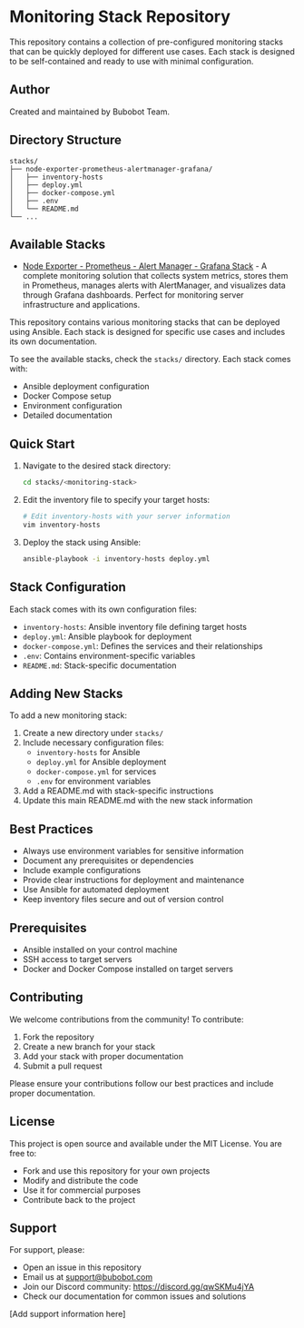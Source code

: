 # Monitoring Stack Repository

This repository contains a collection of pre-configured monitoring stacks that can be quickly deployed for different use cases. Each stack is designed to be self-contained and ready to use with minimal configuration.

## Author

Created and maintained by Bubobot Team.

## Directory Structure

```
stacks/
├── node-exporter-prometheus-alertmanager-grafana/
│   ├── inventory-hosts
│   ├── deploy.yml
│   ├── docker-compose.yml
│   ├── .env
│   └── README.md
└── ...
```

## Available Stacks

* [Node Exporter - Prometheus - Alert Manager - Grafana Stack](stacks/node-exporter-prometheus-alertmanager-grafana) - A complete monitoring solution that collects system metrics, stores them in Prometheus, manages alerts with AlertManager, and visualizes data through Grafana dashboards. Perfect for monitoring server infrastructure and applications.

This repository contains various monitoring stacks that can be deployed using Ansible. Each stack is designed for specific use cases and includes its own documentation.

To see the available stacks, check the `stacks/` directory. Each stack comes with:
- Ansible deployment configuration
- Docker Compose setup
- Environment configuration
- Detailed documentation

## Quick Start

1. Navigate to the desired stack directory:
   ```bash
   cd stacks/<monitoring-stack>
   ```

2. Edit the inventory file to specify your target hosts:
   ```bash
   # Edit inventory-hosts with your server information
   vim inventory-hosts
   ```

3. Deploy the stack using Ansible:
   ```bash
   ansible-playbook -i inventory-hosts deploy.yml
   ```

## Stack Configuration

Each stack comes with its own configuration files:
- `inventory-hosts`: Ansible inventory file defining target hosts
- `deploy.yml`: Ansible playbook for deployment
- `docker-compose.yml`: Defines the services and their relationships
- `.env`: Contains environment-specific variables
- `README.md`: Stack-specific documentation

## Adding New Stacks

To add a new monitoring stack:

1. Create a new directory under `stacks/`
2. Include necessary configuration files:
   - `inventory-hosts` for Ansible
   - `deploy.yml` for Ansible deployment
   - `docker-compose.yml` for services
   - `.env` for environment variables
3. Add a README.md with stack-specific instructions
4. Update this main README.md with the new stack information

## Best Practices

- Always use environment variables for sensitive information
- Document any prerequisites or dependencies
- Include example configurations
- Provide clear instructions for deployment and maintenance
- Use Ansible for automated deployment
- Keep inventory files secure and out of version control

## Prerequisites

- Ansible installed on your control machine
- SSH access to target servers
- Docker and Docker Compose installed on target servers

## Contributing

We welcome contributions from the community! To contribute:

1. Fork the repository
2. Create a new branch for your stack
3. Add your stack with proper documentation
4. Submit a pull request

Please ensure your contributions follow our best practices and include proper documentation.

## License

This project is open source and available under the MIT License. You are free to:
- Fork and use this repository for your own projects
- Modify and distribute the code
- Use it for commercial purposes
- Contribute back to the project

## Support

For support, please:
- Open an issue in this repository
- Email us at support@bubobot.com
- Join our Discord community: https://discord.gg/qwSKMu4jYA
- Check our documentation for common issues and solutions

[Add support information here] 